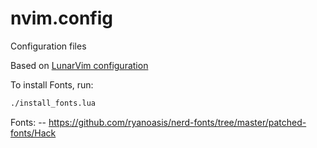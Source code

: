 # nvim.config
Configuration files

Based on [LunarVim configuration](https://github.com/LunarVim/Neovim-from-scratch)

To install Fonts, run:
```sh
./install_fonts.lua
```

Fonts:
-- https://github.com/ryanoasis/nerd-fonts/tree/master/patched-fonts/Hack

